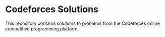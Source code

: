 # Codeforces Solutions

This repository contains solutions to problems from the Codeforces online competitive programming platform.
